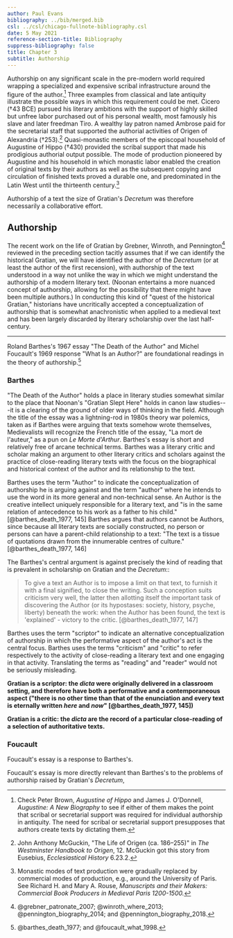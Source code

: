 ```yaml
---
author: Paul Evans
bibliography: ../bib/merged.bib
csl: ../csl/chicago-fullnote-bibliography.csl
date: 5 May 2021
reference-section-title: Bibliography
suppress-bibliography: false
title: Chapter 3
subtitle: Authorship
---
```

Authorship on any significant scale in the pre-modern world required
wrapping a specialized and expensive scribal infrastructure around
the figure of the author.[^1] Three examples from classical and
late antiquity illustrate the possible ways in which this requirement
could be met. Cicero (†43 BCE) pursued his literary ambitions with
the support of highly skilled but unfree labor purchased out of his
personal wealth, most famously his slave and later freedman Tiro.
A wealthy lay patron named Ambrose paid for the secretarial staff
that supported the authorial activities of Origen of Alexandria
(†253).[^2] Quasi-monastic members of the episcopal household of
Augustine of Hippo (†430) provided the scribal support that made
his prodigious authorial output possible. The mode of production
pioneered by Augustine and his household in which monastic labor
enabled the creation of original texts by their authors as well as
the subsequent copying and circulation of finished texts proved a
durable one, and predominated in the Latin West until the thirteenth
century.[^3]

Authorship of a text the size of Gratian's *Decretum* was therefore
necessarily a collaborative effort.

## Authorship

The recent work on the life of Gratian by Grebner, Winroth, and
Pennington[^4] reviewed in the preceding section tacitly assumes
that if we can identify the historical Gratian, we will have
identified the author of the *Decretum* (or at least the author of
the first recension), with authorship of the text understood in a
way not unlike the way in which we might understand the authorship
of a modern literary text. (Noonan entertains a more nuanced concept
of authorship, allowing for the possibility that there might have
been multiple authors.) In conducting this kind of "quest of the
historical Gratian," historians have uncritically accepted a
conceptualization of authorship that is somewhat anachronistic when
applied to a medieval text and has been largely discarded by literary
scholarship over the last half-century.

---

Roland Barthes's 1967 essay "The Death of the Author" and Michel
Foucault's 1969 response "What Is an Author?" are foundational
readings in the theory of authorship.[^5]

### Barthes

"The Death of the Author" holds a place in literary studies somewhat
similar to the place that Noonan's "Gratian Slept Here" holds in
canon law studies---it is a clearing of the ground of older ways
of thinking in the field. Although the title of the essay was a
lightning-rod in 1980s theory war polemics, taken as if Barthes
were arguing that texts somehow wrote themselves, Medievalists will
recognize the French title of the essay, "La mort de l'auteur," as
a pun on *Le Morte d'Arthur*. Barthes's essay is short and relatively
free of arcane technical terms. Barthes was a literary critic and
scholar making an argument to other literary critics and scholars
against the practice of close-reading literary texts with the focus
on the biographical and historical context of the author and its
relationship to the text.

Barthes uses the term "Author" to indicate the conceptualization
of authorship he is arguing against and the term "author" where he
intends to use the word in its more general and non-technical sense.
An Author is the creative intellect uniquely responsible for a
literary text, and "is in the same relation of antecedence to his
work as a father to his child." [@barthes_death_1977, 145] Barthes
argues that authors cannot be Authors, since because all literary
texts are socially constructed, no person or persons can have a
parent-child relationship to a text: "The text is a tissue of
quotations drawn from the innumerable centres of culture."
[@barthes_death_1977, 146]

The Barthes's central argument is against precisely the kind of
reading that is prevalent in scholarship on Gratian and the
*Decretum*::

> To give a text an Author is to impose a limit on that text, to
furnish it with a final signified, to close the writing. Such a
conception suits criticism very well, the latter then allotting
itself the important task of discovering the Author (or its hypostases:
society, history, psyche, liberty) beneath the work: when the Author
has been found, the text is 'explained' - victory to the critic.
[@barthes_death_1977, 147]

Barthes uses the term "scriptor" to indicate an alternative
conceptualization of authorship in which the performative aspect
of the author's act is the central focus. Barthes uses the terms
"criticism" and "critic" to refer respectively to the activity of
close-reading a literary text and one engaging in that activity.
Translating the terms as "reading" and "reader" would not be seriously
misleading.

**Gratian is a scriptor: the *dicta* were originally delivered in
a classroom setting, and therefore have both a performative and a
contemporaneous aspect ("there is no other time than that of the
enunciation and every text is eternally written *here* and *now*"
[@barthes_death_1977, 145])**

**Gratian is a critic: the *dicta* are the record of a particular
close-reading of a selection of authoritative texts.**

### Foucault

Foucault's essay is a response to Barthes's.

Foucault's essay is more directly relevant than Barthes's to the
problems of authorship raised by Gratian's *Decretum*,

[^1]: Check Peter Brown, *Augustine of Hippo* and James J. O'Donnell,
*Augustine: A New Biography* to see if either of them makes the
point that scribal or secretarial support was required for individual
authorship in antiquity. The need for scribal or secretarial support
presupposes that authors create texts by dictating them.

[^2]: John Anthony McGuckin, "The Life of Origen (ca. 186–255)" in
*The Westminster Handbook to Origen*, 12. McGuckin got this story
from Eusebius, *Ecclesiastical History* 6.23.2.

[^3]: Monastic modes of text production were gradually replaced by
commercial modes of production, e.g., around the University of
Paris. See Richard H. and Mary A. Rouse, *Manuscripts and their
Makers: Commercial Book Producers in Medieval Paris 1200-1500.*

[^4]: @grebner_patronate_2007; @winroth_where_2013;
@pennington_biography_2014; and @pennington_biography_2018.

[^5]: @barthes_death_1977; and @foucault_what_1998.

